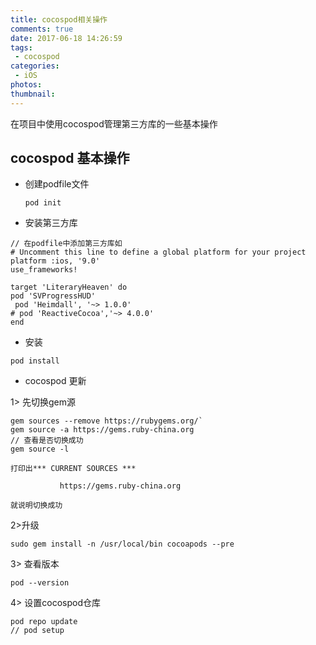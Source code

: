 ```yaml
---
title: cocospod相关操作
comments: true
date: 2017-06-18 14:26:59
tags:
 - cocospod
categories:
 - iOS
photos:
thumbnail:
---
```


在项目中使用cocospod管理第三方库的一些基本操作

<!-- more -->

## cocospod 基本操作

* 创建podfile文件  

  `pod init`
  
* 安装第三方库  

```objc
// 在podfile中添加第三方库如
# Uncomment this line to define a global platform for your project
platform :ios, '9.0'
use_frameworks!

target 'LiteraryHeaven' do
pod 'SVProgressHUD'
 pod 'Heimdall', '~> 1.0.0'
# pod 'ReactiveCocoa','~> 4.0.0'
end
```

* 安装  

```objc
pod install
```
* cocospod 更新
   
1> 先切换gem源  

```objc
gem sources --remove https://rubygems.org/`
gem source -a https://gems.ruby-china.org  
// 查看是否切换成功
gem source -l

打印出*** CURRENT SOURCES ***

           https://gems.ruby-china.org

就说明切换成功
```
2>升级  

`sudo gem install -n /usr/local/bin cocoapods --pre`  

3> 查看版本  

`pod --version`  

4> 设置cocospod仓库  

```objc
pod repo update
// pod setup
```


